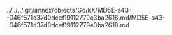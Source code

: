 ../../../.git/annex/objects/Gq/kX/MD5E-s43--046f571d37d0dcef19112779e3ba2618.md/MD5E-s43--046f571d37d0dcef19112779e3ba2618.md